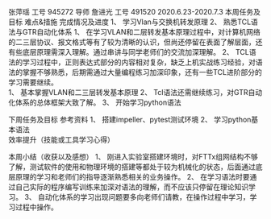 张萍瑶	工号	945272	导师	詹进光	工号	491520
2020.6.23-2020.7.3
本周任务及目标	难点&措施	完成情况及进度
1、	学习Vlan与交换机转发原理
2、	熟悉TCL语法与GTR自动化体系	1、	在学习VLAN和二层转发基本原理过程中，对计算机网络的二三层协议、报文格式等有了较为清晰的认识，但尚还停留在表面了解层面，还有些底层原理需深入理解。通过串讲与同学老师们的交流加深理解。
2、	TCL语法的学习过程中，正则表达式部分的内容相对复杂，缺乏上机实战练习经验，对语法的掌握不够熟悉，后期需通过大量编程练习加深印象，还有一些TCL进阶部分的学习需要继续。	
1、	基本掌握VLAN和二三层转发基本原理
2、	Tcl语法还需继续练习，对GTR自动化体系的总体框架大致了解。
3、	开始学习python语法
		
		
下周任务及目标		参考资料
1、	搭建impeller、pytest测试环境
2、	学习python基本语法		
效率提升（技能或工具学习心得）


本周小结（收获以及感想）
1、	刚进入实验室搭建环境时，对FTTx组网结构不够了解，测试软件的使用和物理环境的搭建等都处于较为机械化的状态，后面通过底层原理的学习和老师们的指导逐渐熟悉相关的业务操作。
2、	在学习语法时要通过自己实际的程序编写训练来加深对语法的理解，而不应该只停留在理论知识学习。
3、	自动化体系的学习出现问题要多向老师们请教，在操作过程中学习，学习过程中操作。

